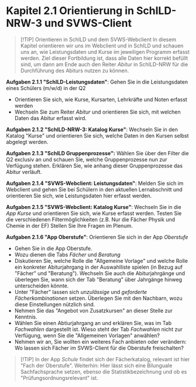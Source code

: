 # Kapitel 2.1 Orientierung in SchILD-NRW-3 und SVWS-Client

>[!TIP] Orientieren in SchILD und dem SVWS-Webclient
> In diesem Kapitel orientieren wir uns im Webclient und in SchILD und schauen uns an, wie Leistungsdaten und Kurse im jeweiligen Programm erfasst werden.
> Ziel dieser Fortbildung ist, dass alle Daten hier korrekt befüllt sind, um dann am Ende auch den Reiter *Abitur* in SchILD-NRW für die Durchführung des Abiturs nutzen zu können.

**Aufgaben 2.1.1 "SchILD-Leistungsdaten"**: Gehen Sie in die Leistungsdaten eines Schülers (m/w/d) in der Q2
+ Orientieren Sie sich, wie Kurse, Kursarten, Lehrkräfte und Noten erfasst werden
+ Wechseln Sie zum Reiter *Abitur* und orientieren Sie sich, mit welchen Daten das Abitur erfasst wird.

**Aufgaben 2.1.2 "SchILD-NRW-3: Katalog Kurse"**: Wechseln Sie in den Katalog "Kurse" und orientieren Sie sich, welche Daten in den Kursen selbst abgelegt werden.

**Aufgaben 2.1.3 "SchILD Gruppenprozesse":** Wählen Sie über den Filter die Q2 exclusiv an und schauen Sie, welche Gruppenprozesse nun zur Verfügung stehen. Erklären Sie, wie anhang dieser Gruppenprozesse das Abitur verläuft.

**Aufgaben 2.1.4 "SVWS-Webclient: Leistungsdaten"**: Melden Sie sich im Webclient und gehen Sie bei Schülern in den aktuellen Lernabschnitt und orientieren Sie sich, wie Leistungsdaten hier erfasst werden.

**Aufgaben 2.1.5 "SVWS-Webclient: Katalog Kurse"**: Wechseln Sie in die *App Kurse* und orientieren Sie sich, wie Kurse erfasst werden. Testen Sie die verschiedenen Filtermöglichkeiten (z.B. Nur die Fächer Physik und Chemie in der EF) Stellen Sie Ihre Fragen im Plenum.

**Aufgaben 2.1.6 "App Oberstufe"**: Orientieren Sie sich in der App *Oberstufe*
+ Gehen Sie in die App Oberstufe.
+ Wozu dienen die Tabs *Fächer* und *Beratung*
+ Diskutieren Sie, welche Rolle die "Allgemeine Vorlage" und welche Rolle ein konkreter Abiturjahrgang in der Auswahlliste spielen (in Bezug auf "Fächer" und "Beratung"). Wechseln Sie auch die Abiturjahrgänge und überlegen Sie, wann sich der Tab "Beratung" über Jahrgänge hinweg unterscheiden könnte.
+ Unter "Fächer" lassen sich *unzulässige* und *geforderte Fächerkombinationen* setzen. Überlegen Sie mit den Nachbarn, wozu diese Einstellungen nützlich sind. 
+ Nehmen Sie das "Angebot von Zusatzkursen" an dieser Stelle zur Kenntnis.
+ Wählen Sie einen Abtiurjahrgang an und erklären Sie, was im Tab *Fachwahlen* dargestellt ist. Wieso steht der Tab *Fachwahlen* nicht zur Verfügung, wenn Sie die "Allgemeinen Vorlagen" anwählen?
+ Nehmen wir an, Sie wollten ein weiteres Fach anbieten oder verändern: Wo lassen sich Fächer im SVWS-Client für die Oberstufe freischalten?

>[!TIP] In der App *Schule* findet sich der Fächerkatalog, relevant ist hier "Fach der Oberstufe".
>Weiterhin: Hier lässt sich eine Bilunguale Sachfachsprache setzen, ebenso die Statistikbezeichnung und ob es "Prüfungsordnungsrelevant" ist.
